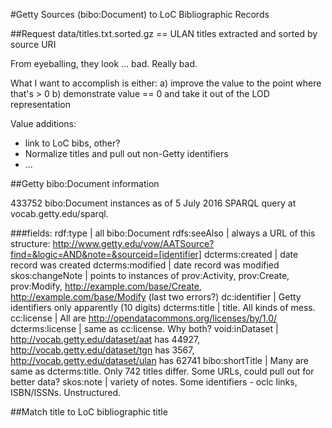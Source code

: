#Getty Sources (bibo:Document) to LoC Bibliographic Records

##Request
data/titles.txt.sorted.gz == ULAN titles extracted and sorted by source URI

From eyeballing, they look ... bad. Really bad.

What I want to accomplish is either:
  a) improve the value to the point where that's > 0
  b) demonstrate value == 0 and take it out of the LOD representation

Value additions:
  - link to LoC bibs, other?
  - Normalize titles and pull out non-Getty identifiers
  - ...

##Getty bibo:Document information

433752 bibo:Document instances as of 5 July 2016 SPARQL query at vocab.getty.edu/sparql.

###fields:
rdf:type | all bibo:Document
rdfs:seeAlso | always a URL of this structure: http://www.getty.edu/vow/AATSource?find=&logic=AND&note=&sourceid=[identifier]
dcterms:created | date record was created
dcterms:modified | date record was modified
skos:changeNote | points to instances of prov:Activity, prov:Create, prov:Modify, http://example.com/base/Create, http://example.com/base/Modify (last two errors?)
dc:identifier | Getty identifiers only apparently (10 digits)
dcterms:title | title. All kinds of mess.
cc:license | All are http://opendatacommons.org/licenses/by/1.0/
dcterms:license | same as cc:license. Why both?
void:inDataset | http://vocab.getty.edu/dataset/aat	has 44927, http://vocab.getty.edu/dataset/tgn	has 3567, http://vocab.getty.edu/dataset/ulan	has 62741
bibo:shortTitle | Many are same as dcterms:title. Only 742 titles differ. Some URLs, could pull out for better data?
skos:note | variety of notes. Some identifiers - oclc links, ISBN/ISSNs. Unstructured.

##Match title to LoC bibliographic title
